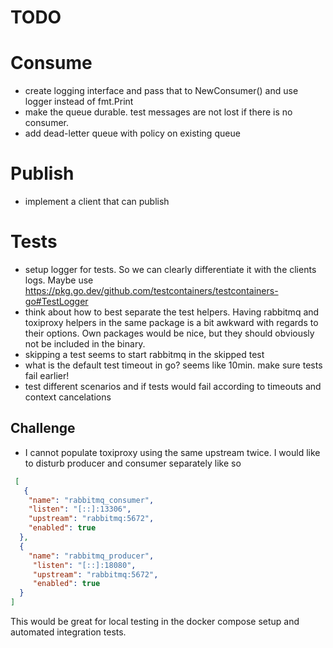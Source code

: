 # TODO

# Consume

* create logging interface and pass that to NewConsumer() and use logger instead of fmt.Print
* make the queue durable. test messages are not lost if there is no consumer.
* add dead-letter queue with policy on existing queue

# Publish

* implement a client that can publish

# Tests

* setup logger for tests. So we can clearly differentiate it with the clients logs.
  Maybe use https://pkg.go.dev/github.com/testcontainers/testcontainers-go#TestLogger
* think about how to best separate the test helpers. Having rabbitmq and toxiproxy
  helpers in the same package is a bit awkward with regards to their options.
  Own packages would be nice, but they should obviously not be included in the
  binary.
* skipping a test seems to start rabbitmq in the skipped test
* what is the default test timeout in go? seems like 10min. make sure tests fail earlier!
* test different scenarios and if tests would fail according to timeouts and
context cancelations

## Challenge

* I cannot populate toxiproxy using the same upstream twice. I would like to
  disturb producer and consumer separately like so

```json
 [
   {
    "name": "rabbitmq_consumer",
    "listen": "[::]:13306",
    "upstream": "rabbitmq:5672",
    "enabled": true
  },
  {
    "name": "rabbitmq_producer",
     "listen": "[::]:18080",
     "upstream": "rabbitmq:5672",
     "enabled": true
  }
]
```

This would be great for local testing in the docker compose setup and automated
integration tests.

